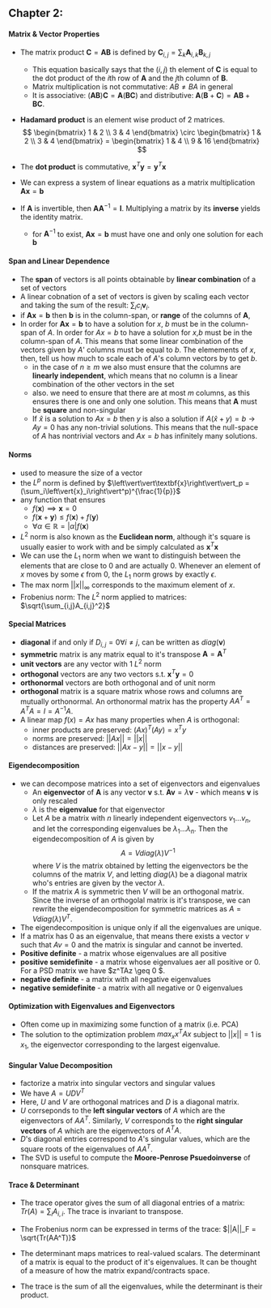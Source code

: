 ## Chapter 2:

#### Matrix & Vector Properties
- The matrix product $\textbf{C} = \textbf{AB}$ is defined by $\textbf{C}_{i,j} = \sum_k \textbf{A}_{i,k}\textbf{B}_{k,j}$
    - This equation basically says that the $(i,j)$ th element of $\textbf{C}$ is equal to the dot product of the $i$th row of $\textbf{A}$ and the $j$th column of $\textbf{B}$. 
    - Matrix multiplication is not commutative: $AB \neq BA$ in general
    - It is associative: $(\textbf{AB})\textbf{C} = \textbf{A}(\textbf{BC})$ and distributive: $\textbf{A}(\textbf{B} + \textbf{C}) = \textbf{AB} + \textbf{BC}$.
- **Hadamard product** is an element wise product of 2 matrices.
$$
\begin{bmatrix}
1 & 2 \\
3 & 4 
\end{bmatrix}
\circ
\begin{bmatrix}
1 & 2 \\
3 & 4 
\end{bmatrix}
=
\begin{bmatrix}
1 & 4 \\
9 & 16
\end{bmatrix}
$$
- The **dot product** is commutative, $\textbf{x}^T\textbf{y} = \textbf{y}^T\textbf{x}$

- We can express a system of linear equations as a matrix multiplication $\textbf{Ax}=\textbf{b}$

- If $\textbf{A}$ is invertible, then $\textbf{A}\textbf{A}^{-1} = \textbf{I}$. Multiplying a matrix by its **inverse** yields the identity matrix.
    - for $\textbf{A}^{-1}$ to exist, $\textbf{Ax}=\textbf{b}$ must have one and only one solution for each $\textbf{b}$

#### Span and Linear Dependence
- The **span** of vectors is all points obtainable by **linear combination** of a set of vectors 
- A linear cobnation of a set of vectors is given by scaling each vector and taking the sum of the result: $\sum_i c_i\textbf{v}_i$.
- if $\textbf{Ax}=\textbf{b}$ then $\textbf{b}$ is in the column-span, or **range** of the columns of $\textbf{A}$,
- In order for $\textbf{Ax} = \textbf{b}$ to have a solution for $x$, $b$ must be in the column-span of $A$. In order for $Ax = b$ to have a solution for $x$,$b$ must be in the column-span of $A$. This means that some linear combination of the vectors given by $A$' columns must be equal to $b$. The elemements of $x$, then, tell us how much to scale each of $A$'s column vectors by to get $b$.
    - in the case of $n \geq m$ we also must ensure that the columns are **linearly independent**, which means that no column is a linear combination of the other vectors in the set
    - also. we need to ensure that there are at most $m$ columns, as this ensures there is one and only one solution. This means that $\textbf{A}$ must be **square**  and non-singular
    - If $\hat{x}$ is a solution to $Ax = b$ then $y$ is also a solution if $A(\hat{x} + y) = b \rightarrow{} Ay = 0$ has any non-trivial solutions. This means that the null-space of $A$ has nontrivial vectors and $Ax = b$ has infinitely many solutions.


#### Norms
- used to measure the size of a vector
- the $L^p$ norm is defined by $\left\vert\vert\textbf{x}\right\vert\vert_p =  (\sum_i\left\vert{x}_i\right\vert^p)^{\frac{1}{p}}$
- any function that ensures
    - $f(\textbf{x}) \implies \textbf{x}=0$
    - $f(\textbf{x} + \textbf{y}) \leq f(\textbf{x}) + f(\textbf{y})$
    - $\forall \alpha \in \mathbb{R} = \left\vert\alpha\right\vert f(\textbf{x})$
- $L^2$ norm is also known as the **Euclidean norm**, although it's square is usually easier to work with and be simply calculated as $\textbf{x}^T\textbf{x}$
- We can use the $L_1$ norm when we want to distinguish between the elements that are close to $0$ and are actually $0$. Whenever an element of $x$ moves by some $\epsilon$ from $0$, the $L_1$ norm grows by exactly $\epsilon$.
- The max norm $||x||_\infty$  corresponds to the maximum element of $x$. 
- Frobenius norm: The $L^2$ norm applied to matrices: $\sqrt{\sum_{i,j}A_{i,j}^2}$

#### Special Matrices
- **diagonal** if and only if $D_{i, j} =0 \forall i \neq j$, can be written as $diag(\textbf{v})$
- **symmetric** matrix is any matrix equal to it's transpose $\textbf{A} = \textbf{A}^T$
- **unit vectors** are any vector with 1 $L^2$ norm 
- **orthogonal** vectors are any two vectors s.t. $\textbf{x}^T\textbf{y} = 0$
- **orthonormal** vectors are both orthogonal and of unit norm
- **orthogonal** matrix is a square matrix whose rows and columns are mutually orthonormal. An orthonormal matrix has the property $AA^T = A^TA = I = A^{-1}A$. 
- A linear map $f(x) = Ax$ has many properties when $A$ is orthogonal:
  - inner products are preserved: $(Ax)^T(Ay) = x^Ty$ 
  - norms are preserved: $||Ax|| = ||x||$
  - distances are preserved: $||Ax - y|| = ||x - y||$


#### Eigendecomposition
- we can decompose matrices into a set of eigenvectors and eigenvalues
    - An **eigenvector** of $\textbf{A}$ is any vector $\textbf{v}$ s.t. $\textbf{Av} = \lambda\textbf{v}$ - which means $\textbf{v}$ is only rescaled
    - $\lambda$ is the **eigenvalue** for that eigenvector
    - Let $A$ be a matrix with $n$ linearly independent eigenvectors ${v_1...v_n}$, and let the corresponding eigenvalues be ${\lambda_1 ... \lambda_n}$. Then the eigendecomposition of $A$ is given by $$A = Vdiag(\lambda)V^{-1}$$ where $V$ is the matrix obtained by letting the eigenvectors be the columns of the matrix $V$, and letting $diag(\lambda)$ be a diagonal matrix who's entries are given by the vector $\lambda$. 
    - If the matrix $A$ is symmetric then $V$ will be an orthogonal matrix. Since the inverse of an orthogolal matrix is it's transpose, we can rewrite the eigendecomposition for symmetric matrices as $A = Vdiag(\lambda)V^T$. 
- The eigendecomposition is unique only if all the eigenvalues are unique. 
- If a matrix has $0$ as an eigenvalue, that means there exists a vector $v$ such that $Av = 0$ and the matrix is singular and cannot be inverted.
- **Positive definite** - a matrix whose eigenvalues are all positive
- **positive semidefinite** - a matrix whose eigenvalues aer all positive or 0. For a PSD matrix we have $z^TAz \geq 0 $. 
- **negative definite** - a matrix with all negative eigenvalues
- **negative semidefinite** - a matrix with all negative or 0 eigenvalues

#### Optimization with Eigenvalues and Eigenvectors

- Often come up in maximizing some function of a matrix (i.e. PCA)
- The solution to the optimization problem $max_x x^TAx$ subject to $||x|| = 1$ is $x_1$, the eigenvector corresponding to the largest eigenvalue.  

#### Singular Value Decomposition
- factorize a matrix into singular vectors and singular values
- We have $A = UDV^T$
- Here, $U$ and $V$ are orthogonal matrices and $D$ is a diagonal matrix. 
- $U$ corrseponds to the **left singular vectors** of $A$ which are the eigenvectors of $AA^T$. Similarly, $V$ corresponds to the **right singular vectors** of $A$ which are the eigenvectors of $A^TA$. 
- $D$'s diagonal entries correspond to $A$'s singular values, which are the square roots of the eigenvalues of $AA^T$. 
- The SVD is useful to compute the **Moore-Penrose Psuedoinverse** of nonsquare matrices. 

#### Trace & Determinant
- The trace operator gives the sum of all diagonal entries of a matrix: $Tr(A) = \sum_i A_{i,i}$. The trace is invariant to transpose. 
- The Frobenius norm can be expressed in terms of the trace: $||A||_F = \sqrt{Tr(AA^T)}$


- The determinant maps matrices to real-valued scalars. The determinant of a matrix is equal to the product of it's eigenvalues. It can be thought of a measure of how the matrix expand/contracts space.
- The trace is the sum of all the eigenvalues, while the determinant is their product. 